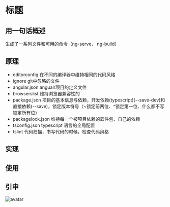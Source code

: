 # 标题

## 用一句话概述
生成了一系列文件和可用的命令（ng-serve， ng-build）

## 原理
- editorconfig 在不同的编译器中维持相同的代码风格
- ignore git中忽略的文件
- angular.json angualr项目的定义文件
- browserslist 维持浏览器兼容性的
- package.json 项目的基本信息与依赖，开发依赖(typescript)(--save-dev)和直接依赖(--save)，锁定版本符号（~锁定前两位、^锁定第一位、什么都不写锁定所有位）
- packagelock.json 维持每一个被项目依赖的软件包，自己的依赖
- tsconfig.json typescript 语言的全局配置
- tslint 代码扫描，书写代码的时候，检查代码风格
## 实现

## 使用

## 引申

![avatar](./img/20190805213129.png)